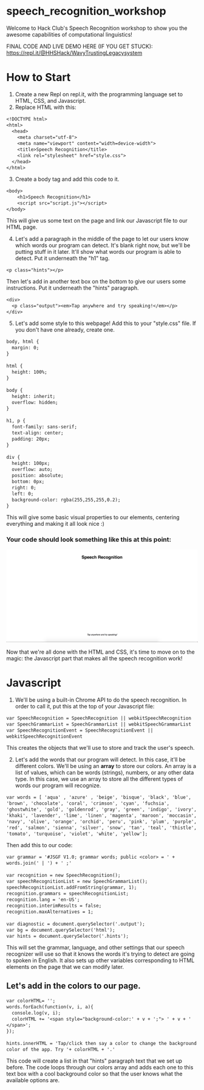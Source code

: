 # speech_recognition_workshop

Welcome to Hack Club's Speech Recognition workshop to show you the awesome capabilities of computational linguistics!

FINAL CODE AND LIVE DEMO HERE (IF YOU GET STUCK): https://repl.it/@HHSHack/WavyTrustingLegacysystem

# How to Start
1. Create a new Repl on repl.it, with the programming language set to HTML, CSS, and Javascript.
2. Replace HTML with this:
```
<!DOCTYPE html>
<html>
  <head>
    <meta charset="utf-8">
    <meta name="viewport" content="width=device-width">
    <title>Speech Recognition</title>
    <link rel="stylesheet" href="style.css">
  </head>
</html>
```

3. Create a body tag and add this code to it.
```
<body>
    <h1>Speech Recognition</h1>
    <script src="script.js"></script>
</body>
```
This will give us some text on the page and link our Javascript file to our HTML page.



4. Let's add a paragraph in the middle of the page to let our users know which words our program can detect. It's blank right now, but we'll be putting stuff in it later. It'll show what words our program is able to detect. Put it underneath the "h1" tag.

```
<p class="hints"></p>
```

Then let's add in another text box on the bottom to give our users some instructions. Put it underneath the "hints" paragraph.
```
<div>
  <p class="output"><em>Tap anywhere and try speaking!</em></p>
</div>
```

5. Let's add some style to this webpage! Add this to your "style.css" file. If you don't have one already, create one.
```
body, html {
  margin: 0;
}

html {
  height: 100%;
}

body {
  height: inherit;
  overflow: hidden;
}

h1, p {
  font-family: sans-serif;
  text-align: center;
  padding: 20px;
}

div {
  height: 100px;
  overflow: auto;
  position: absolute;
  bottom: 0px;
  right: 0;
  left: 0;
  background-color: rgba(255,255,255,0.2);
}
```

This will give some basic visual properties to our elements, centering everything and making it all look nice :)

### Your code should look something like this at this point:
![alt text](https://github.com/hhshacks/speech_recognition_workshop/blob/master/Screen%20Shot%202018-11-02%20at%201.46.19%20PM.png)

Now that we're all done with the HTML and CSS, it's time to move on to the magic: the Javascript part that makes all the speech recognition work!

# Javascript
1. We'll be using a built-in Chrome API to do the speech recognition. In order to call it, put this at the top of your Javascript file: 
```
var SpeechRecognition = SpeechRecognition || webkitSpeechRecognition
var SpeechGrammarList = SpeechGrammarList || webkitSpeechGrammarList
var SpeechRecognitionEvent = SpeechRecognitionEvent || webkitSpeechRecognitionEvent
```
This creates the objects that we'll use to store and track the user's speech.

2. Let's add the words that our program will detect. In this case, it'll be different colors. We'll be using an <strong>array</strong> to store our colors. An array is a list of values, which can be words (strings), numbers, or any other data type. In this case, we use an array to store all the different types of words our program will recognize.

```
var words = [ 'aqua' , 'azure' , 'beige', 'bisque', 'black', 'blue', 'brown', 'chocolate', 'coral', 'crimson', 'cyan', 'fuchsia', 'ghostwhite', 'gold', 'goldenrod', 'gray', 'green', 'indigo', 'ivory', 'khaki', 'lavender', 'lime', 'linen', 'magenta', 'maroon', 'moccasin', 'navy', 'olive', 'orange', 'orchid', 'peru', 'pink', 'plum', 'purple', 'red', 'salmon', 'sienna', 'silver', 'snow', 'tan', 'teal', 'thistle', 'tomato', 'turquoise', 'violet', 'white', 'yellow'];
```

Then add this to our code: 
```
var grammar = '#JSGF V1.0; grammar words; public <color> = ' + words.join(' | ') + ' ;'

var recognition = new SpeechRecognition();
var speechRecognitionList = new SpeechGrammarList();
speechRecognitionList.addFromString(grammar, 1);
recognition.grammars = speechRecognitionList;
recognition.lang = 'en-US';
recognition.interimResults = false;
recognition.maxAlternatives = 1;

var diagnostic = document.querySelector('.output');
var bg = document.querySelector('html');
var hints = document.querySelector('.hints');
```
This will set the grammar, language, and other settings that our speech recognizer will use so that it knows the words it's trying to detect are going to spoken in English. It also sets up other variables corresponding to HTML elements on the page that we can modify later.

## Let's add in the colors to our page.
```
var colorHTML= '';
words.forEach(function(v, i, a){
  console.log(v, i);
  colorHTML += '<span style="background-color:' + v + ';"> ' + v + ' </span>';
});

hints.innerHTML = 'Tap/click then say a color to change the background color of the app. Try '+ colorHTML + '.'
```
This code will create a list in that "hints" paragraph text that we set up before. The code loops through our colors array and adds each one to this text box with a cool background color so that the user knows what the available options are.
